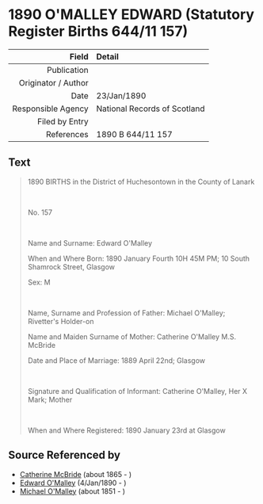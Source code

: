 ﻿---
layout: page
permalink: /sources/s63151063
---

# 1890 O'MALLEY EDWARD (Statutory Register Births 644/11 157)

Field | Detail
---:|:---
Publication | 
Originator / Author | 
Date | 23/Jan/1890
Responsible Agency | National Records of Scotland
Filed by Entry | 
References | 1890 B 644/11 157

## Text

> 1890 BIRTHS in the District of Huchesontown in the County of Lanark
>
> <br/>
>
> No. 157
>
> <br/>
>
> Name and Surname: Edward O'Malley
>
> When and Where Born: 1890 January Fourth 10H 45M PM; 10 South Shamrock Street, Glasgow
>
> Sex: M
>
> <br/>
>
> Name, Surname and Profession of Father: Michael O'Malley; Rivetter's Holder-on
>
> Name and Maiden Surname of Mother: Catherine O'Malley M.S. McBride
>
> Date and Place of Marriage: 1889 April 22nd; Glasgow
>
> <br/>
>
> Signature and Qualification of Informant: Catherine O'Malley, Her X Mark; Mother
>
> <br/>
>
> When and Where Registered: 1890 January 23rd at Glasgow
>

## Source Referenced by

* [Catherine McBride](../people/@24941331@-catherine-mcbride-b1865-d.md) (about 1865 - )
* [Edward O'Malley](../people/@76741424@-edward-o'malley-b1890-1-4-d.md) (4/Jan/1890 - )
* [Michael O'Malley](../people/@34933754@-michael-o'malley-b1851-d.md) (about 1851 - )
